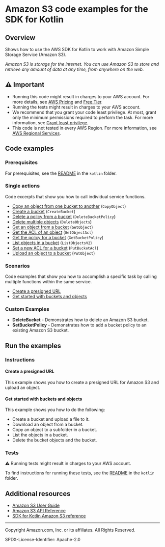 # Amazon S3 code examples for the SDK for Kotlin

## Overview

Shows how to use the AWS SDK for Kotlin to work with Amazon Simple Storage Service (Amazon S3).

<!--custom.overview.start-->
<!--custom.overview.end-->

_Amazon S3 is storage for the internet. You can use Amazon S3 to store and retrieve any amount of data at any time, from anywhere on the web._

## ⚠ Important

* Running this code might result in charges to your AWS account. For more details, see [AWS Pricing](https://aws.amazon.com/pricing/?aws-products-pricing.sort-by=item.additionalFields.productNameLowercase&aws-products-pricing.sort-order=asc&awsf.Free%20Tier%20Type=*all&awsf.tech-category=*all) and [Free Tier](https://aws.amazon.com/free/?all-free-tier.sort-by=item.additionalFields.SortRank&all-free-tier.sort-order=asc&awsf.Free%20Tier%20Types=*all&awsf.Free%20Tier%20Categories=*all).
* Running the tests might result in charges to your AWS account.
* We recommend that you grant your code least privilege. At most, grant only the minimum permissions required to perform the task. For more information, see [Grant least privilege](https://docs.aws.amazon.com/IAM/latest/UserGuide/best-practices.html#grant-least-privilege).
* This code is not tested in every AWS Region. For more information, see [AWS Regional Services](https://aws.amazon.com/about-aws/global-infrastructure/regional-product-services).

<!--custom.important.start-->
<!--custom.important.end-->

## Code examples

### Prerequisites

For prerequisites, see the [README](../../README.md#Prerequisites) in the `kotlin` folder.


<!--custom.prerequisites.start-->
<!--custom.prerequisites.end-->

### Single actions

Code excerpts that show you how to call individual service functions.

- [Copy an object from one bucket to another](src/main/kotlin/com/kotlin/s3/CopyObject.kt#L52) (`CopyObject`)
- [Create a bucket](src/main/kotlin/com/kotlin/s3/CreateBucket.kt#L43) (`CreateBucket`)
- [Delete a policy from a bucket](src/main/kotlin/com/kotlin/s3/DeleteBucketPolicy.kt#L45) (`DeleteBucketPolicy`)
- [Delete multiple objects](src/main/kotlin/com/kotlin/s3/DeleteObjects.kt#L48) (`DeleteObjects`)
- [Get an object from a bucket](src/main/kotlin/com/kotlin/s3/GetObjectData.kt#L50) (`GetObject`)
- [Get the ACL of an object](src/main/kotlin/com/kotlin/s3/GetAcl.kt#L45) (`GetObjectAcl`)
- [Get the policy for a bucket](src/main/kotlin/com/kotlin/s3/GetBucketPolicy.kt#L46) (`GetBucketPolicy`)
- [List objects in a bucket](src/main/kotlin/com/kotlin/s3/ListObjects.kt#L44) (`ListObjectsV2`)
- [Set a new ACL for a bucket](src/main/kotlin/com/kotlin/s3/SetAcl.kt#L52) (`PutBucketAcl`)
- [Upload an object to a bucket](src/main/kotlin/com/kotlin/s3/PutObject.kt#L50) (`PutObject`)

### Scenarios

Code examples that show you how to accomplish a specific task by calling multiple
functions within the same service.

- [Create a presigned URL](src/main/kotlin/com/kotlin/s3/PresigningExamples.kt)
- [Get started with buckets and objects](src/main/kotlin/com/kotlin/s3/S3Operations.kt)


<!--custom.examples.start-->

### Custom Examples

- **DeleteBucket** - Demonstrates how to delete an Amazon S3 bucket.
- **SetBucketPolicy** - Demonstrates how to add a bucket policy to an existing Amazon S3 bucket.
<!--custom.examples.end-->

## Run the examples

### Instructions


<!--custom.instructions.start-->
<!--custom.instructions.end-->



#### Create a presigned URL

This example shows you how to create a presigned URL for Amazon S3 and upload an object.


<!--custom.scenario_prereqs.s3_Scenario_PresignedUrl.start-->
<!--custom.scenario_prereqs.s3_Scenario_PresignedUrl.end-->


<!--custom.scenarios.s3_Scenario_PresignedUrl.start-->
<!--custom.scenarios.s3_Scenario_PresignedUrl.end-->

#### Get started with buckets and objects

This example shows you how to do the following:

- Create a bucket and upload a file to it.
- Download an object from a bucket.
- Copy an object to a subfolder in a bucket.
- List the objects in a bucket.
- Delete the bucket objects and the bucket.

<!--custom.scenario_prereqs.s3_Scenario_GettingStarted.start-->
<!--custom.scenario_prereqs.s3_Scenario_GettingStarted.end-->


<!--custom.scenarios.s3_Scenario_GettingStarted.start-->
<!--custom.scenarios.s3_Scenario_GettingStarted.end-->

### Tests

⚠ Running tests might result in charges to your AWS account.


To find instructions for running these tests, see the [README](../../README.md#Tests)
in the `kotlin` folder.



<!--custom.tests.start-->
<!--custom.tests.end-->

## Additional resources

- [Amazon S3 User Guide](https://docs.aws.amazon.com/AmazonS3/latest/userguide/Welcome.html)
- [Amazon S3 API Reference](https://docs.aws.amazon.com/AmazonS3/latest/API/Welcome.html)
- [SDK for Kotlin Amazon S3 reference](https://sdk.amazonaws.com/kotlin/api/latest/s3/index.html)

<!--custom.resources.start-->
<!--custom.resources.end-->

---

Copyright Amazon.com, Inc. or its affiliates. All Rights Reserved.

SPDX-License-Identifier: Apache-2.0